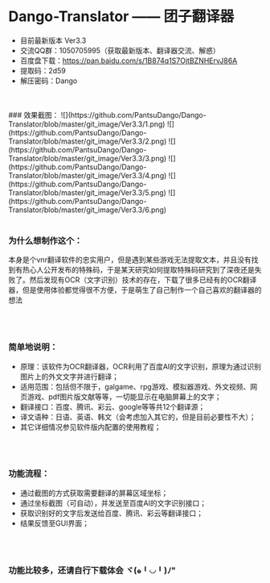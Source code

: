# Dango-Translator —— 团子翻译器
+ 目前最新版本 Ver3.3
+ 交流QQ群：1050705995（获取最新版本、翻译器交流、解惑）
+ 百度盘下载：https://pan.baidu.com/s/1B874q1S7OjtBZNHErvJ86A
+ 提取码：2d59
+ 解压密码：Dango

<br/>
<br/>
### 效果截图：
![](https://github.com/PantsuDango/Dango-Translator/blob/master/git_image/Ver3.3/1.png)
![](https://github.com/PantsuDango/Dango-Translator/blob/master/git_image/Ver3.3/2.png)
![](https://github.com/PantsuDango/Dango-Translator/blob/master/git_image/Ver3.3/3.png)
![](https://github.com/PantsuDango/Dango-Translator/blob/master/git_image/Ver3.3/4.png)
![](https://github.com/PantsuDango/Dango-Translator/blob/master/git_image/Ver3.3/5.png)
![](https://github.com/PantsuDango/Dango-Translator/blob/master/git_image/Ver3.3/6.png)

<br/>
<br/>

### 为什么想制作这个：
本身是个vnr翻译软件的忠实用户，但是遇到某些游戏无法提取文本，并且没有找到有热心人公开发布的特殊码，于是某天研究如何提取特殊码研究到了深夜还是失败了。然后发现有OCR（文字识别）技术的存在，下载了很多已经有的OCR翻译器，但是使用体验都觉得很不方便，于是萌生了自己制作一个自己喜欢的翻译器的想法

<br/>
<br/>

### 简单地说明：
+ 原理：该软件为OCR翻译器，OCR利用了百度AI的文字识别，原理为通过识别图片上的外文文字并进行翻译；
+ 适用范围：包括但不限于，galgame、rpg游戏、模拟器游戏、外文视频、网页游戏、pdf图片版文献等等，一切能显示在电脑屏幕上的文字；
+ 翻译接口：百度、腾讯、彩云、google等等共12个翻译源；
+ 译文语种：日语、英语、韩文（会考虑加入其它的，但是目前必要性不大）；
+ 其它详细情况参见软件版内配置的使用教程；

<br/>
<br/>

### 功能流程：
+ 通过截图的方式获取需要翻译的屏幕区域坐标；
+ 通过坐标截图（可自动），并发送至百度AI的文字识别接口；
+ 获取识别好的文字后发送给百度、腾讯、彩云等翻译接口；
+ 结果反馈至GUI界面；

<br/>
<br/>

### 功能比较多，还请自行下载体会 ヾ(๑╹◡╹)ﾉ"

<br/>
